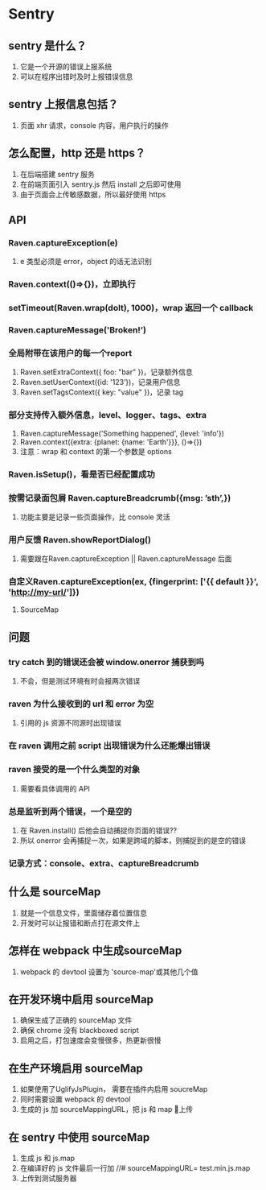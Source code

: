 # Sentry

## sentry 是什么？

1. 它是一个开源的错误上报系统
2. 可以在程序出错时及时上报错误信息

## sentry 上报信息包括？

1. 页面 xhr 请求，console 内容，用户执行的操作

<!--more-->

## 怎么配置，http 还是 https？

1. 在后端搭建 sentry 服务
2. 在前端页面引入 sentry.js 然后 install 之后即可使用
3. 由于页面会上传敏感数据，所以最好使用 https

## API

### Raven.captureException(e)

1. e 类型必须是 error，object 的话无法识别

### Raven.context(()=>{})，立即执行

### setTimeout(Raven.wrap(doIt), 1000)，wrap 返回一个 callback

### Raven.captureMessage('Broken!’)

### 全局附带在该用户的每一个report

1. Raven.setExtraContext({ foo: "bar" })，记录额外信息
2. Raven.setUserContext({id: '123’})，记录用户信息
3. Raven.setTagsContext({ key: "value" })，记录 tag

### 部分支持传入额外信息，level、logger、tags、extra

1. Raven.captureMessage('Something happened', {level: 'info'})
2. Raven.context({extra: {planet: {name: 'Earth'}}}, ()=>{})
3. 注意：wrap 和 context 的第一个参数是 options

### Raven.isSetup()，看是否已经配置成功

### 按需记录面包屑 Raven.captureBreadcrumb({msg: ’sth’,})

1. 功能主要是记录一些页面操作，比 console 灵活

### 用户反馈 Raven.showReportDialog()

1. 需要跟在Raven.captureException || Raven.captureMessage 后面

### 自定义Raven.captureException(ex, {fingerprint: ['{{ default }}', '[http://my-url/](http://my-url/)']})

1. SourceMap

## 问题

### try catch 到的错误还会被 window.onerror 捕获到吗

1. 不会，但是测试环境有时会报两次错误

### raven 为什么接收到的 url 和 error 为空

1. 引用的 js 资源不同源时出现错误

### 在 raven 调用之前 script 出现错误为什么还能爆出错误

### raven 接受的是一个什么类型的对象

1. 需要看具体调用的 API

### 总是监听到两个错误，一个是空的

1. 在 Raven.install() 后他会自动捕捉你页面的错误??
2. 所以 onerror 会再捕捉一次，如果是跨域的脚本，则捕捉到的是空的错误

<!-- ### 这样的话，为什么线上有些值捕获到了一个? -->

### 记录方式：console、extra、captureBreadcrumb

## 什么是 sourceMap

1. 就是一个信息文件，里面储存着位置信息
2. 开发时可以让报错和断点打在源文件上

<!--more-->

## 怎样在 webpack 中生成sourceMap

1. webpack 的 devtool 设置为 'source-map'或其他几个值

## 在开发环境中启用 sourceMap

1. 确保生成了正确的 sourceMap 文件
2. 确保 chrome 没有 blackboxed script
3. 启用之后，打包速度会变慢很多，热更新很慢

## 在生产环境启用 sourceMap

1. 如果使用了UglifyJsPlugin， 需要在插件内启用 soucreMap
2. 同时需要设置 webpack 的 devtool
3. 生成的 js 加 sourceMappingURL，把 js 和 map 上传

## 在 sentry 中使用 sourceMap

1. 生成 js 和 js.map
2. 在编译好的 js 文件最后一行加 //# sourceMappingURL= test.min.js.map
3. 上传到测试服务器